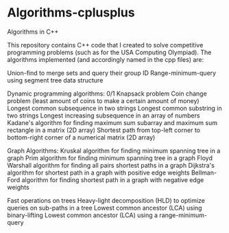 # Algorithms-cplusplus
Algorithms in C++

This repository contains C++ code that I created to solve competitive programming problems (such as for the USA Computing Olympiad).
The algorithms implemented (and accordingly named in the cpp files) are:

Union-find to merge sets and query their group ID
Range-minimum-query using segment tree data structure

Dynamic programming algorithms: 
0/1 Knapsack problem
Coin change problem (least amount of coins to make a certain amount of money)
Longest common subsequence in two strings
Longest common substring in two strings
Longest increasing subsequence in an array of numbers
Kadane's algorithm for finding maximum sum subarray and maximum sum rectangle in a matrix (2D array)
Shortest path from top-left corner to bottom-right corner of a numerical matrix (2D array)

Graph Algorithms:
Kruskal algorithm for finding minimum spanning tree in a graph
Prim algorithm for finding minimum spanning tree in a graph
Floyd Warshall algorithm for finding all pairs shortest paths in a graph
Dijkstra's algorithm for shortest path in a graph with positive edge weights
Bellman-Ford algorithm for finding shortest path in a graph with negative edge weights

Fast operations on trees
Heavy-light decomposition (HLD) to optimize queries on sub-paths in a tree
Lowest common ancestor (LCA) using binary-lifting
Lowest common ancestor (LCA) using a range-minimum-query

